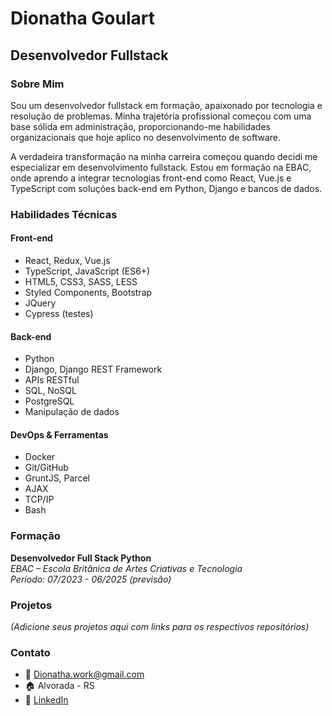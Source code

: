 # Dionatha Goulart

## Desenvolvedor Fullstack

### Sobre Mim

Sou um desenvolvedor fullstack em formação, apaixonado por tecnologia e resolução de problemas. Minha trajetória profissional começou com uma base sólida em administração, proporcionando-me habilidades organizacionais que hoje aplico no desenvolvimento de software.

A verdadeira transformação na minha carreira começou quando decidi me especializar em desenvolvimento fullstack. Estou em formação na EBAC, onde aprendo a integrar tecnologias front-end como React, Vue.js e TypeScript com soluções back-end em Python, Django e bancos de dados.

### Habilidades Técnicas

#### Front-end
- React, Redux, Vue.js
- TypeScript, JavaScript (ES6+)
- HTML5, CSS3, SASS, LESS
- Styled Components, Bootstrap
- JQuery
- Cypress (testes)

#### Back-end
- Python
- Django, Django REST Framework
- APIs RESTful
- SQL, NoSQL
- PostgreSQL
- Manipulação de dados

#### DevOps & Ferramentas
- Docker
- Git/GitHub
- GruntJS, Parcel
- AJAX
- TCP/IP
- Bash


### Formação

**Desenvolvedor Full Stack Python**  
*EBAC – Escola Britânica de Artes Criativas e Tecnologia*  
*Período: 07/2023 - 06/2025 (previsão)*

### Projetos

*(Adicione seus projetos aqui com links para os respectivos repositórios)*

### Contato

- 📧 Dionatha.work@gmail.com
- 🏠 Alvorada - RS
- 🔗 [LinkedIn](https://www.linkedin.com/in/dionatha-goulart)
